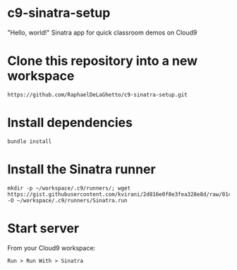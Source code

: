 # c9-sinatra-setup

"Hello, world!" Sinatra app for quick classroom demos on Cloud9

# Clone this repository into a new workspace

```
https://github.com/RaphaelDeLaGhetto/c9-sinatra-setup.git
```

# Install dependencies

```
bundle install
```

# Install the Sinatra runner

```
mkdir -p ~/workspace/.c9/runners/; wget https://gist.githubusercontent.com/kvirani/2d816e0f8e3fea328e8d/raw/01c2eddf2dcece5f3f14e85c70dffb8bcef62c77/Sinatra.run -O ~/workspace/.c9/runners/Sinatra.run
```

# Start server

From your Cloud9 workspace:

```
Run > Run With > Sinatra
```
